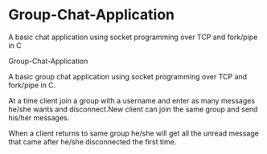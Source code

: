 # Group-Chat-Application
A basic chat application using socket programming over TCP and fork/pipe in C

Group-Chat-Application

A basic group chat application using socket programming over TCP and fork/pipe in C.

At a time client join a group with a username and enter as many messages he/she wants and disconnect.New client can join the same group and send his/her messages.

When a client returns to same group he/she will get all the unread message that came after he/she disconnected the first time.


